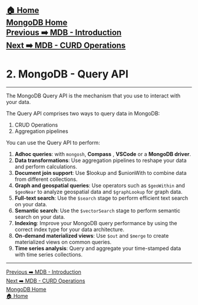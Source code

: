 [🏠 Home](../../../../../README.md) <br/>
[MongoDB Home](../MongoDB.md) <br/>
[Previous ➡️ MDB - Introduction](./1.%20MDB%20-%20Introduction.md) <br/>
[Next ➡️ MDB - CURD Operations](./3.%20MDB%20-%20CURD%20Operation.md)
---

<h1>2. MongoDB - Query API</h1>

---

The MongoDB Query API is the mechanism that you use to interact with your data.

The Query API comprises two ways to query data in MongoDB:

1. CRUD Operations
2. Aggregation pipelines

You can use the Query API to perform:

1. **Adhoc queries**: with `mongosh`, **Compass** , **VSCode** or a **MongoDB driver**.
2. **Data transformations**: Use aggregation pipelines to reshape your data and perform calculations.
3. **Document join support**: Use $lookup and $unionWith to combine data from different collections.
4. **Graph and geospatial queries**: Use operators such as `$geoWithin` and `$geoNear` to analyze geospatial data and `$graphLookup` for graph data.
5. **Full-text search**: Use the `$search` stage to perform efficient text search on your data.
6. **Semantic search**: Use the `$vectorSearch` stage to perform semantic search on your data.
7. **Indexing**: Improve your MongoDB query performance by using the correct index type for your data architecture.
8. **On-demand materialized views**: Use `$out` and `$merge` to create materialized views on common queries.
9. **Time series analysis**: Query and aggregate your time-stamped data with time series collections.

---
[Previous ➡️ MDB - Introduction](./1.%20MDB%20-%20Introduction.md) <br/>
[Next ➡️ MDB - CURD Operations](./3.%20MDB%20-%20CURD%20Operation.md) <br/>
[MongoDB Home](../MongoDB.md) <br/>
[🏠 Home](../../../../../README.md) <br/>